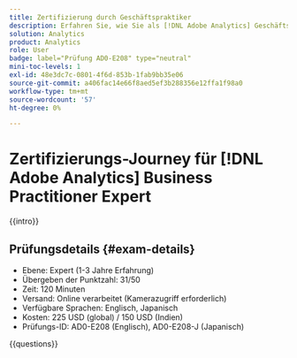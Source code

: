 ```yaml
---
title: Zertifizierung durch Geschäftspraktiker
description: Erfahren Sie, wie Sie als [!DNL Adobe Analytics] Geschäftspraktiker-Experte zertifiziert werden.
solution: Analytics
product: Analytics
role: User
badge: label="Prüfung AD0-E208" type="neutral"
mini-toc-levels: 1
exl-id: 48e3dc7c-0801-4f6d-853b-1fab9bb35e06
source-git-commit: a406fac14e66f8aed5ef3b288356e12ffa1f98a0
workflow-type: tm+mt
source-wordcount: '57'
ht-degree: 0%

---
```


# Zertifizierungs-Journey für [!DNL Adobe Analytics] Business Practitioner Expert

{{intro}}

## Prüfungsdetails {#exam-details}

* Ebene: Expert (1-3 Jahre Erfahrung)
* Übergeben der Punktzahl: 31/50
* Zeit: 120 Minuten
* Versand: Online verarbeitet (Kamerazugriff erforderlich)
* Verfügbare Sprachen: Englisch, Japanisch
* Kosten: 225 USD (global) / 150 USD (Indien)
* Prüfungs-ID: AD0-E208 (Englisch), AD0-E208-J (Japanisch)

{{questions}}
